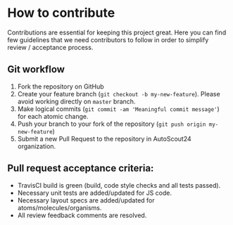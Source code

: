 # How to contribute

Contributions are essential for keeping this project great. Here you can find few guidelines that we need contributors to follow in order to simplify review / acceptance process.

## Git workflow

1. Fork the repository on GitHub
1. Create your feature branch (`git checkout -b my-new-feature`). Please avoid working directly on `master` branch.
1. Make logical commits (`git commit -am 'Meaningful commit message'`) for each atomic change.
1. Push your branch to your fork of the repository (`git push origin my-new-feature`)
1. Submit a new Pull Request to the repository in AutoScout24 organization.

## Pull request acceptance criteria:

* TravisCI build is green (build, code style checks and all tests passed).
* Necessary unit tests are added/updated for JS code.
* Necessary layout specs are added/updated for atoms/molecules/organisms.
* All review feedback comments are resolved.
